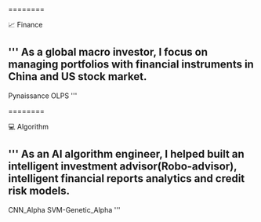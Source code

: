 ========

📈 Finance

'''
As a global macro investor, I focus on managing portfolios with financial instruments in China and US stock market.
--------
Pynaissance
OLPS
'''

========

💻  Algorithm

'''
As an AI algorithm engineer, I helped built an intelligent investment advisor(Robo-advisor), intelligent financial reports analytics and credit risk models.
--------
CNN_Alpha
SVM-Genetic_Alpha
'''
